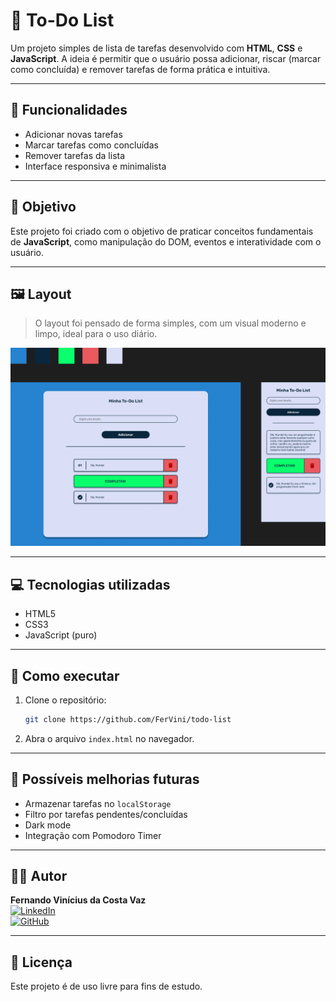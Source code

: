
# 📝 To-Do List

Um projeto simples de lista de tarefas desenvolvido com **HTML**, **CSS** e **JavaScript**. A ideia é permitir que o usuário possa adicionar, riscar (marcar como concluída) e remover tarefas de forma prática e intuitiva.

---

## 🚀 Funcionalidades

- Adicionar novas tarefas
- Marcar tarefas como concluídas
- Remover tarefas da lista
- Interface responsiva e minimalista

---

## 🎯 Objetivo

Este projeto foi criado com o objetivo de praticar conceitos fundamentais de **JavaScript**, como manipulação do DOM, eventos e interatividade com o usuário.

---

## 🖼️ Layout

> O layout foi pensado de forma simples, com um visual moderno e limpo, ideal para o uso diário.

![Preview do projeto](./assets/preview.png)

---

## 💻 Tecnologias utilizadas

- HTML5
- CSS3
- JavaScript (puro)

---

## 📂 Como executar

1. Clone o repositório:
   ```bash
   git clone https://github.com/FerVini/todo-list
   ```
2. Abra o arquivo `index.html` no navegador.

---

## 📌 Possíveis melhorias futuras

- Armazenar tarefas no `localStorage`
- Filtro por tarefas pendentes/concluídas
- Dark mode
- Integração com Pomodoro Timer

---

## 👨‍💻 Autor

**Fernando Vinícius da Costa Vaz**  
[![LinkedIn](https://img.shields.io/badge/LinkedIn-fernando--vinicius-blue?logo=linkedin)](https://www.linkedin.com/in/FerVini/)  
[![GitHub](https://img.shields.io/badge/GitHub-FerVini-black?logo=github)](https://github.com/FerVini)

---

## 📝 Licença

Este projeto é de uso livre para fins de estudo.
